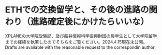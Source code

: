# ETHでの交換留学と、その後の進路の関わり（進路確定後にかけたらいいな）

XPLANEの大学院受験記、及び船井情報科学振興財団の奨学生として大学院留学までの経緯を執筆したのでそちらをご覧ください。2024.4.15現在未公開。Drafts are available with the reasonable request to the correspondin author.
